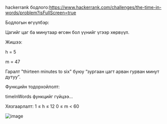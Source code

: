 hackerrank бодлого:https://www.hackerrank.com/challenges/the-time-in-words/problem?isFullScreen=true

Бодлогын өгүүлбэр:

Цагийг цаг ба минутаар өгсөн бол үүнийг үгээр хөрвүүл.

Жишээ:

h = 5

m = 47

Гаралт "thirteen minutes to six" буюу “зургаан цагт арван гурван минут дутуу”.

Функцийн тодорхойлолт:

timeInWords функцийг гүйцээ...

Хязгаарлалт:
1 ≤ h ≤ 12
0 ≤ m < 60

![image](https://github.com/user-attachments/assets/9ee2a42d-078a-473f-8d19-82baa02e8985)

